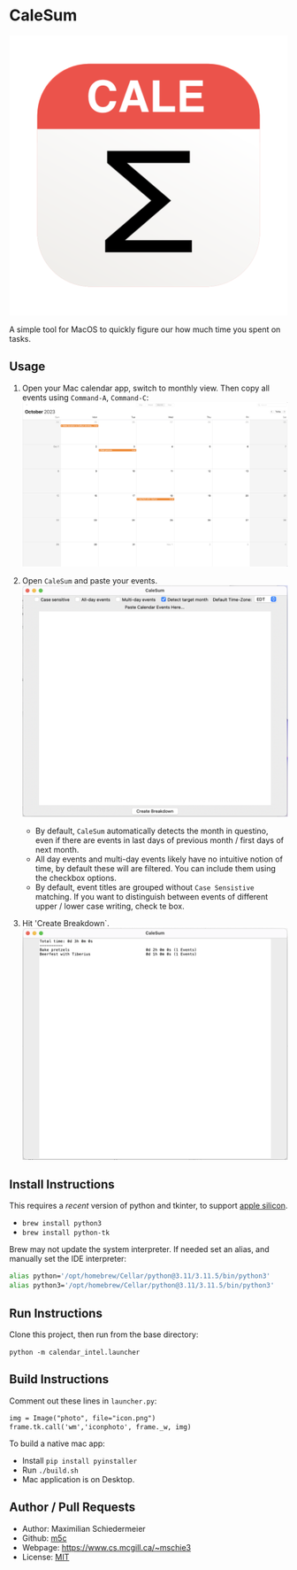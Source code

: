 # CaleSum

![icon](icon.png)

A simple tool for MacOS to quickly figure our how much time you spent on tasks.

## Usage

 1) Open your Mac calendar app, switch to monthly view. Then copy all events using `Command-A`, `Command-C`:  
![calendar](docs/calendar.png)

 2) Open `CaleSum` and paste your events.  
![menu](docs/menu.png)

    * By default, `CaleSum` automatically detects the month in questino, even if there are events in last days of previous month / first days of next month.
    * All day events and multi-day events likely have no intuitive notion of time, by default these will are filtered. You can include them using the checkbox options.
    * By default, event titles are grouped without `Case Sensistive` matching. If you want to distinguish between events of different upper / lower case writing, check te box.  

 3) Hit 'Create Breakdown`.  
![breakdown](docs/breakdown.png)

## Install Instructions

This requires a *recent* version of python and tkinter, to support [apple silicon](https://support.apple.com/en-ca/HT211814).

 * `brew install python3`
 * `brew install python-tk`

Brew may not update the system interpreter. If needed set an alias, and manually set the IDE interpreter:

```bash
alias python='/opt/homebrew/Cellar/python@3.11/3.11.5/bin/python3'
alias python3='/opt/homebrew/Cellar/python@3.11/3.11.5/bin/python3'
```

## Run Instructions

Clone this project, then run from the base directory:  

`python -m calendar_intel.launcher`

## Build Instructions

Comment out these lines in `launcher.py`:

```
img = Image("photo", file="icon.png")
frame.tk.call('wm','iconphoto', frame._w, img)
```

To build a native mac app:

 * Install `pip install pyinstaller`
 * Run `./build.sh`
 * Mac application is on Desktop.

## Author / Pull Requests

 * Author: Maximilian Schiedermeier
 * Github: [m5c](https://github.com/m5c)
 * Webpage: https://www.cs.mcgill.ca/~mschie3
 * License: [MIT](https://opensource.org/licenses/MIT)
